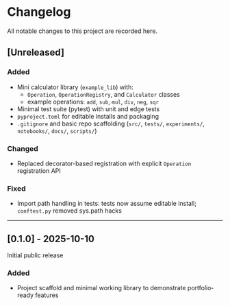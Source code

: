 # Changelog
All notable changes to this project are recorded here.

## [Unreleased]

### Added
- Mini calculator library (`example_lib`) with:
	- `Operation`, `OperationRegistry`, and `Calculator` classes
	- example operations: `add`, `sub`, `mul`, `div`, `neg`, `sqr`
- Minimal test suite (pytest) with unit and edge tests
- `pyproject.toml` for editable installs and packaging
- `.gitignore` and basic repo scaffolding (`src/`, `tests/`, `experiments/`, `notebooks/`, `docs/`, `scripts/`)

### Changed
- Replaced decorator-based registration with explicit `Operation` registration API

### Fixed
- Import path handling in tests: tests now assume editable install; `conftest.py` removed sys.path hacks

---

## [0.1.0] - 2025-10-10

Initial public release

### Added
- Project scaffold and minimal working library to demonstrate portfolio-ready features
